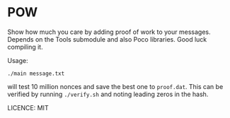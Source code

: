 # POW
Show how much you care by adding proof of work to your messages.
Depends on the Tools submodule and also Poco libraries. Good luck compiling it.

Usage:

```
./main message.txt
```

will test 10 million nonces and save the best one to `proof.dat`.
This can be verified by running `./verify.sh` and noting leading zeros in the hash.

LICENCE: MIT
